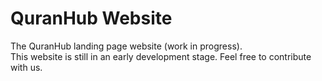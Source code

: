 # QuranHub Website

The QuranHub landing page website (work in progress).  
This website is still in an early development stage. Feel free to contribute with us.
